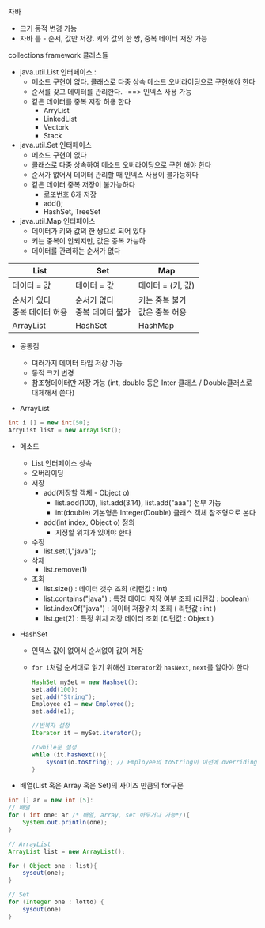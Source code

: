 자바

- 크기 동적 변경 가능
- 자바 틀 - 순서, 값만 저장. 키와 값의 한 쌍, 중복 데이터 저장 가능



collections framework 클래스들

- java.util.List 인터페이스 : 
  - 메소드 구현이 없다. 클래스로 다중 상속 메소드 오버라이딩으로 구현해야 한다
  - 순서를 갖고 데이터를 관리한다. -==> 인덱스 사용 가능
  - 같은 데이터를 중복 저장 허용 한다
    - ArryList
    - LinkedList
    - Vectork
    - Stack 
- java.util.Set 인터페이스
  - 메소드 구현이 없다
  - 클래스로 다중 상속하여 메소드 오버라이딩으로 구현 해야 한다
  - 순서가 없어서 데이터 관리할 때 인덱스 사용이 불가능하다
  - 같은 데이터 중복 저장이 불가능하다
    - 로또번호 6개 저장
    - add();
    - HashSet, TreeSet 
- java.util.Map 인터페이스
  - 데이터가 키와 값의 한 쌍으로 되어 있다
  - 키는 중복이 안되지만, 값은 중복 가능하
  - 데이터를 관리하는 순서가 없다

| List                              | Set                               | Map                                |
| --------------------------------- | --------------------------------- | ---------------------------------- |
| 데이터 = 값                       | 데이터 = 값                       | 데이터 = (키, 값)                  |
| 순서가 있다<br />중복 데이터 허용 | 순서가 없다<br />중복 데이터 불가 | 키는 중복 불가<br />값은 중복 허용 |
| ArrayList                         | HashSet                           | HashMap                            |

- 공통점
  - 뎌러가지 데이터 타입 저장 가능
  - 동적 크기 변경
  - 참조형데이터만 저장 가능 (int, double 등은 Inter 클래스 / Double클래스로 대체해서 쓴다)



- ArrayList

```java
int i [] = new int[50];
ArryList list = new ArrayList();
```



- 메소드 
  - List 인터페이스 상속
  - 오버라이딩
  - 저장
    - add(저장할 객체 - Object o) 
      - list.add(100), list.add(3.14), list.add("aaa") 전부 가능
      - int(double) 기본형은 Integer(Double) 클래스 객체 참조형으로 본다
    - add(int index, Object o) 정의
      - 지정할 위치가 있어야 한다
  - 수정
    - list.set(1,"java");
  - 삭제
    - list.remove(1)
  - 조회
    - list.size() : 데이터 갯수 조회 (리턴값 : int)
    - list.contains("java") : 특정 데이터 저장 여부 조회 (리턴값 : boolean)
    - list.indexOf("java") : 데이터 저장위치 조회 ( 리턴값 : int ) 
    - list.get(2) : 특정 위치 저장 데이터 조회 (리턴값 : Object )



- HashSet

  - 인덱스 값이 없어서 순서없이 값이 저장

  - `for i`처럼 순서대로 읽기 위해선 `Iterator`와 `hasNext`, `next`를 알아야 한다

    ```java
    HashSet mySet = new Hashset();
    set.add(100);
    set.add("String");
    Employee e1 = new Employee();
    set.add(e1);
    
    //반복자 설정
    Iterator it = mySet.iterator();
    
    //while문 설정
    while (it.hasNext()){
        sysout(o.tostring); // Employee의 toString이 이전에 overriding 되었다고 가정
    }
    ```



- 배열(List 혹은 Array 혹은 Set)의 사이즈 만큼의 for구문

```java
int [] ar = new int [5]:
// 배열
for ( int one: ar /* 배열, array, set 아무거나 가능*/){
    System.out.println(one);
}

// ArrayList
ArrayList list = new ArrayList();

for ( Object one : list){
    sysout(one);
}

// Set
for (Integer one : lotto) {
    sysout(one) 
}
```


